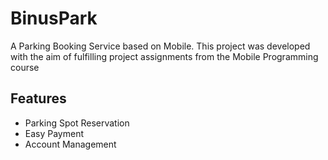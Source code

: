 # BinusPark
A Parking Booking Service based on Mobile. This project was developed with the aim of fulfilling project assignments from the Mobile Programming course

## Features
- Parking Spot Reservation
- Easy Payment
- Account Management
